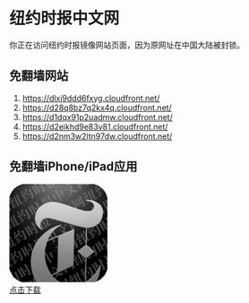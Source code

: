 <h1>纽约时报中文网</h1>
<p>你正在访问纽约时报镜像网站页面，因为原网址在中国大陆被封锁。</p>
<h2>免翻墙网站</h2>
<ol>
<li><a href="https://dlxi9ddd6fxyg.cloudfront.net/" target="1">https://dlxi9ddd6fxyg.cloudfront.net/</a></li>
<li><a href="https://d28q8bz7q2kx4q.cloudfront.net/" target="2">https://d28q8bz7q2kx4q.cloudfront.net/</a></li>
<li><a href="https://d1dqx91p2uadmw.cloudfront.net/" target="3">https://d1dqx91p2uadmw.cloudfront.net/</a></li>
<li><a href="https://d2eikhd9e83v81.cloudfront.net/" target="4">https://d2eikhd9e83v81.cloudfront.net/</a></li>
<li><a href="https://d2nm3w2ltn97dw.cloudfront.net/" target="5">https://d2nm3w2ltn97dw.cloudfront.net/</a></li>
</ol>
<h2>免翻墙iPhone/iPad应用</h2>
<p>
	<a href="https://itunes.apple.com/cn/app/niu-yue-shi-bao-zhong-wen-wang/id807498298?mt=8">
		<img src="icon175x175.jpeg" />
		<br/>点击下载
	</a>
</p>